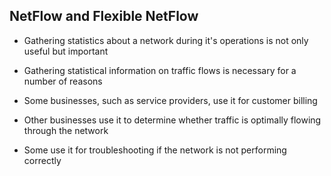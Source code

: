 ## NetFlow and Flexible NetFlow

- Gathering statistics about a network during it's operations is not only useful but important

- Gathering statistical information on traffic flows is necessary for a number of reasons

- Some businesses, such as service providers, use it for customer billing

- Other businesses use it to determine whether traffic is optimally flowing through the network

- Some use it for troubleshooting if the network is not performing correctly
